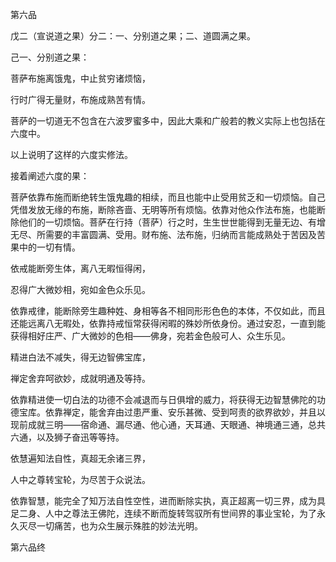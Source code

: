 第六品

戊二（宣说道之果）分二：一、分别道之果；二、道圆满之果。

己一、分别道之果：

菩萨布施离饿鬼，中止贫穷诸烦恼，

行时广得无量财，布施成熟苦有情。

菩萨的一切道无不包含在六波罗蜜多中，因此大乘和广般若的教义实际上也包括在六度中。

以上说明了这样的六度实修法。

接着阐述六度的果：

菩萨依靠布施而断绝转生饿鬼趣的相续，而且也能中止受用贫乏和一切烦恼。自己凭借发放无缘的布施，断除吝啬、无明等所有烦恼。依靠对他众作法布施，也能断除他们的一切烦恼。菩萨在行持（菩萨）行之时，生生世世能得到无量无边、有增无尽、所需要的丰富圆满、受用。财布施、法布施，归纳而言能成熟处于苦因及苦果中的一切有情。

依戒能断旁生体，离八无暇恒得闲，

忍得广大微妙相，宛如金色众乐见。

依靠戒律，能断除旁生趣种姓、身相等各不相同形形色色的本体，不仅如此，而且还能远离八无暇处，依靠持戒恒常获得闲暇的殊妙所依身份。通过安忍，一直到能获得相好庄严、广大微妙的色相——佛身，宛若金色般可人、众生乐见。

精进白法不减失，得无边智佛宝库，

禅定舍弃呵欲妙，成就明通及等持。

依靠精进使一切白法的功德不会减退而与日俱增的威力，将获得无边智慧佛陀的功德宝库。依靠禅定，能舍弃由过患严重、安乐甚微、受到呵责的欲界欲妙，并且以现前成就三明——宿命通、漏尽通、他心通，天耳通、天眼通、神境通三通，总共六通，以及狮子奋迅等等持。

依慧遍知法自性，真超无余诸三界，

人中之尊转宝轮，为尽苦于众说法。

依靠智慧，能完全了知万法自性空性，进而断除实执，真正超离一切三界，成为具足二身、人中之尊法王佛陀，连续不断而旋转驾驭所有世间界的事业宝轮，为了永久灭尽一切痛苦，也为众生展示殊胜的妙法光明。

第六品终
